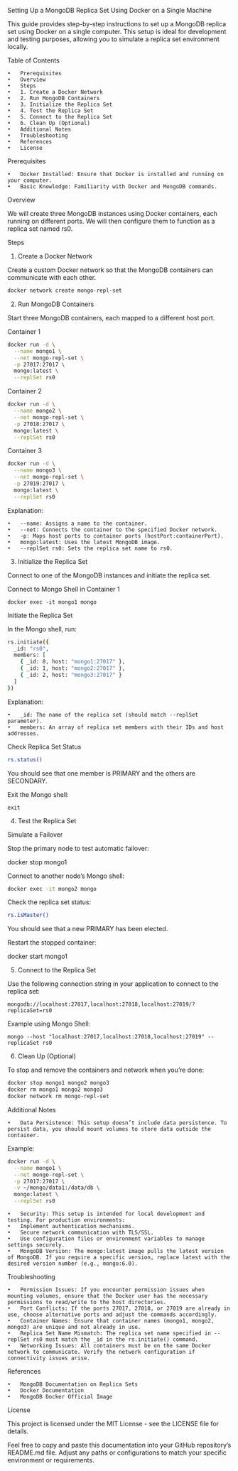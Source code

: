 Setting Up a MongoDB Replica Set Using Docker on a Single Machine

This guide provides step-by-step instructions to set up a MongoDB replica set using Docker on a single computer. This setup is ideal for development and testing purposes, allowing you to simulate a replica set environment locally.

Table of Contents

	•	Prerequisites
	•	Overview
	•	Steps
	•	1. Create a Docker Network
	•	2. Run MongoDB Containers
	•	3. Initialize the Replica Set
	•	4. Test the Replica Set
	•	5. Connect to the Replica Set
	•	6. Clean Up (Optional)
	•	Additional Notes
	•	Troubleshooting
	•	References
	•	License

Prerequisites

	•	Docker Installed: Ensure that Docker is installed and running on your computer.
	•	Basic Knowledge: Familiarity with Docker and MongoDB commands.

Overview

We will create three MongoDB instances using Docker containers, each running on different ports. We will then configure them to function as a replica set named rs0.

Steps

1. Create a Docker Network

Create a custom Docker network so that the MongoDB containers can communicate with each other.
```bash
docker network create mongo-repl-set
```
2. Run MongoDB Containers

Start three MongoDB containers, each mapped to a different host port.

Container 1
```bash
docker run -d \
  --name mongo1 \
  --net mongo-repl-set \
  -p 27017:27017 \
  mongo:latest \
  --replSet rs0
```

Container 2
```bash
docker run -d \
  --name mongo2 \
  --net mongo-repl-set \
  -p 27018:27017 \
  mongo:latest \
  --replSet rs0
```

Container 3
```bash
docker run -d \
  --name mongo3 \
  --net mongo-repl-set \
  -p 27019:27017 \
  mongo:latest \
  --replSet rs0
```

Explanation:

	•	--name: Assigns a name to the container.
	•	--net: Connects the container to the specified Docker network.
	•	-p: Maps host ports to container ports (hostPort:containerPort).
	•	mongo:latest: Uses the latest MongoDB image.
	•	--replSet rs0: Sets the replica set name to rs0.

3. Initialize the Replica Set

Connect to one of the MongoDB instances and initiate the replica set.

Connect to Mongo Shell in Container 1
```
docker exec -it mongo1 mongo
```

Initiate the Replica Set

In the Mongo shell, run:
```bash
rs.initiate({
  _id: "rs0",
  members: [
    { _id: 0, host: "mongo1:27017" },
    { _id: 1, host: "mongo2:27017" },
    { _id: 2, host: "mongo3:27017" }
  ]
})
```
Explanation:

	•	_id: The name of the replica set (should match --replSet parameter).
	•	members: An array of replica set members with their IDs and host addresses.

Check Replica Set Status
```bash
rs.status()
```
You should see that one member is PRIMARY and the others are SECONDARY.

Exit the Mongo shell:

```
exit
```

4. Test the Replica Set

Simulate a Failover

Stop the primary node to test automatic failover:

docker stop mongo1

Connect to another node’s Mongo shell:
```bash
docker exec -it mongo2 mongo
```
Check the replica set status:
```bash
rs.isMaster()
```
You should see that a new PRIMARY has been elected.

Restart the stopped container:

docker start mongo1

5. Connect to the Replica Set

Use the following connection string in your application to connect to the replica set:

```mongodb://localhost:27017,localhost:27018,localhost:27019/?replicaSet=rs0```

Example using Mongo Shell:

```mongo --host "localhost:27017,localhost:27018,localhost:27019" --replicaSet rs0```

6. Clean Up (Optional)

To stop and remove the containers and network when you’re done:
```bash
docker stop mongo1 mongo2 mongo3
docker rm mongo1 mongo2 mongo3
docker network rm mongo-repl-set
```
Additional Notes

	•	Data Persistence: This setup doesn’t include data persistence. To persist data, you should mount volumes to store data outside the container.
Example:
```bash
docker run -d \
  --name mongo1 \
  --net mongo-repl-set \
  -p 27017:27017 \
  -v ~/mongo/data1:/data/db \
  mongo:latest \
  --replSet rs0
```

	•	Security: This setup is intended for local development and testing. For production environments:
	•	Implement authentication mechanisms.
	•	Secure network communication with TLS/SSL.
	•	Use configuration files or environment variables to manage settings securely.
	•	MongoDB Version: The mongo:latest image pulls the latest version of MongoDB. If you require a specific version, replace latest with the desired version number (e.g., mongo:6.0).

Troubleshooting

	•	Permission Issues: If you encounter permission issues when mounting volumes, ensure that the Docker user has the necessary permissions to read/write to the host directories.
	•	Port Conflicts: If the ports 27017, 27018, or 27019 are already in use, choose alternative ports and adjust the commands accordingly.
	•	Container Names: Ensure that container names (mongo1, mongo2, mongo3) are unique and not already in use.
	•	Replica Set Name Mismatch: The replica set name specified in --replSet rs0 must match the _id in the rs.initiate() command.
	•	Networking Issues: All containers must be on the same Docker network to communicate. Verify the network configuration if connectivity issues arise.

References

	•	MongoDB Documentation on Replica Sets
	•	Docker Documentation
	•	MongoDB Docker Official Image

License

This project is licensed under the MIT License - see the LICENSE file for details.

Feel free to copy and paste this documentation into your GitHub repository’s README.md file. Adjust any paths or configurations to match your specific environment or requirements.